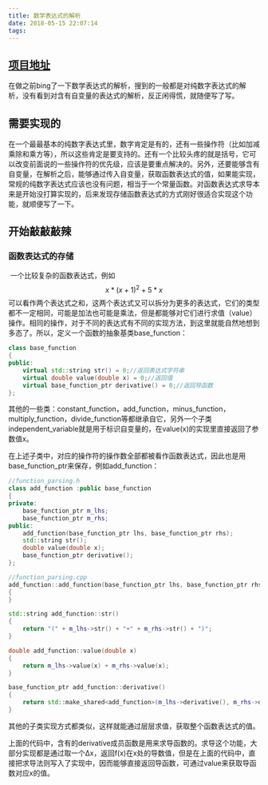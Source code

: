 ```yaml
---
title: 数学表达式的解析
date: 2018-05-15 22:07:14
tags:
---
```


## [项目地址](https://github.com/cildhdi/function_parsing)

在做之前bing了一下数学表达式的解析，搜到的一般都是对纯数字表达式的解析，没有看到对含有自变量的表达式的解析，反正闲得慌，就随便写了写。

## 需要实现的

在一个最最基本的纯数字表达式里，数字肯定是有的，还有一些操作符（比如加减乘除和乘方等），所以这些肯定是要支持的。还有一个比较头疼的就是括号，它可以改变前面说的一些操作符的优先级，应该是要重点解决的。另外，还要能够含有自变量，在解析之后，能够通过传入自变量，获取函数表达式的值，如果能实现，常规的纯数字表达式应该也没有问题，相当于一个常量函数。对函数表达式求导本来是开始没打算实现的，后来发现存储函数表达式的方式刚好很适合实现这个功能，就顺便写了一下。

## 开始敲敲敲辣

### 函数表达式的存储

​	一个比较复杂的函数表达式，例如
$$
x*(x+1)^2+5*x
$$
可以看作两个表达式之和，这两个表达式又可以拆分为更多的表达式，它们的类型都不一定相同，可能是加法也可能是乘法，但是都能够对它们进行求值（value）操作。相同的操作，对于不同的表达式有不同的实现方法，到这里就能自然地想到多态了。所以，定义一个函数的抽象基类base_function：

```c++
class base_function
{
public:
	virtual std::string str() = 0;//返回表达式字符串
	virtual double value(double x) = 0;//返回值
	virtual base_function_ptr derivative() = 0;//返回导函数
};
```

其他的一些类：constant_function，add_function，minus_function，multiply_function，divide_function等都继承自它，另外一个子类independent_variable就是用于标识自变量的，在value(x)的实现里直接返回了参数值x。

​	在上述子类中，对应的操作符的操作数全部都被看作函数表达式，因此也是用base_function_ptr来保存，例如add_function：

```c++
//function_parsing.h
class add_function :public base_function
{
private:
	base_function_ptr m_lhs;
	base_function_ptr m_rhs;
public:
	add_function(base_function_ptr lhs, base_function_ptr rhs);
	std::string str();
	double value(double x);
	base_function_ptr derivative();
};

//function_parsing.cpp
add_function::add_function(base_function_ptr lhs, base_function_ptr rhs) :m_lhs(lhs), m_rhs(rhs)
{
}

std::string add_function::str()
{
	return "(" + m_lhs->str() + "+" + m_rhs->str() + ")";
}

double add_function::value(double x)
{
	return m_lhs->value(x) + m_rhs->value(x);
}

base_function_ptr add_function::derivative()
{
	return std::make_shared<add_function>(m_lhs->derivative(), m_rhs->derivative());
}
```

其他的子类实现方式都类似，这样就能通过层层求值，获取整个函数表达式的值。

​	上面的代码中，含有的derivative成员函数是用来求导函数的。求导这个功能，大部分实现都是通过取一个Δx，返回f(x)在x处的导数值，但是在上面的代码中，直接把求导法则写入了实现中，因而能够直接返回导函数，可通过value来获取导函数对应x的值。
